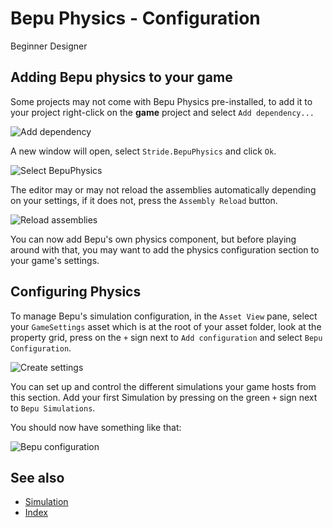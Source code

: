 # Bepu Physics - Configuration

<span class="badge text-bg-primary">Beginner</span>
<span class="badge text-bg-success">Designer</span>

## Adding Bepu physics to your game

Some projects may not come with Bepu Physics pre-installed, to add it to your project right-click on the **game** project and select `Add dependency...`

![Add dependency](media/Add-dependency.png)

A new window will open, select `Stride.BepuPhysics` and click `Ok`.

![Select BepuPhysics](media/bepu-import-dependency-window.png)

The editor may or may not reload the assemblies automatically depending on your settings, if it does not, press the `Assembly Reload` button.

![Reload assemblies](media/bepu-import-assembly-reload.png)

You can now add Bepu's own physics component, but before playing around with that, you may want to add the physics configuration section to your game's settings.

## Configuring Physics

To manage Bepu's simulation configuration, in the `Asset View` pane, select your `GameSettings` asset which is at the root of your asset folder, look at the property grid, press on the `+` sign next to `Add configuration` and select `Bepu Configuration`.

![Create settings](media/bepu-import-settings.png)

You can set up and control the different simulations your game hosts from this section.
Add your first Simulation by pressing on the green `+` sign next to `Bepu Simulations`.

You should now have something like that:

![Bepu configuration](media/Bepu-configuration.png)

## See also

* [Simulation](simulation.md)
* [Index](index.md)